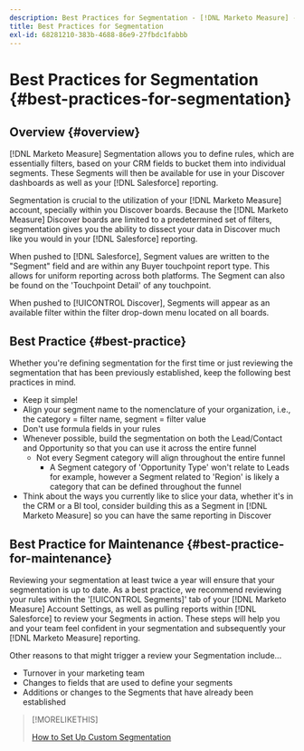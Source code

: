 ```yaml
---
description: Best Practices for Segmentation - [!DNL Marketo Measure] - Product Documentation
title: Best Practices for Segmentation
exl-id: 68281210-383b-4688-86e9-27fbdc1fabbb
---
```

# Best Practices for Segmentation {#best-practices-for-segmentation}

## Overview {#overview}

[!DNL Marketo Measure] Segmentation allows you to define rules, which are essentially filters, based on your CRM fields to bucket them into individual segments. These Segments will then be available for use in your Discover dashboards as well as your [!DNL Salesforce] reporting.

Segmentation is crucial to the utilization of your [!DNL Marketo Measure] account, specially within you Discover boards. Because the [!DNL Marketo Measure] Discover boards are limited to a predetermined set of filters, segmentation gives you the ability to dissect your data in Discover much like you would in your [!DNL Salesforce] reporting.

When pushed to [!DNL Salesforce], Segment values are written to the "Segment" field and are within any Buyer touchpoint report type. This allows for uniform reporting across both platforms. The Segment can also be found on the 'Touchpoint Detail' of any touchpoint.

When pushed to [!UICONTROL Discover], Segments will appear as an available filter within the filter drop-down menu located on all boards.

## Best Practice {#best-practice}

Whether you're defining segmentation for the first time or just reviewing the segmentation that has been previously established, keep the following best practices in mind.

* Keep it simple!
* Align your segment name to the nomenclature of your organization, i.e., the category = filter name, segment = filter value
* Don't use formula fields in your rules
* Whenever possible, build the segmentation on both the Lead/Contact and Opportunity so that you can use it across the entire funnel
   * Not every Segment category will align throughout the entire funnel
      * A Segment category of 'Opportunity Type' won't relate to Leads for example, however a Segment related to 'Region' is likely a category that can be defined throughout the funnel
* Think about the ways you currently like to slice your data, whether it's in the CRM or a BI tool, consider building this as a Segment in [!DNL Marketo Measure] so you can have the same reporting in Discover

## Best Practice for Maintenance {#best-practice-for-maintenance}

Reviewing your segmentation at least twice a year will ensure that your segmentation is up to date. As a best practice, we recommend reviewing your rules within the '[!UICONTROL Segments]' tab of your [!DNL Marketo Measure] Account Settings, as well as pulling reports within [!DNL Salesforce] to review your Segments in action. These steps will help you and your team feel confident in your segmentation and subsequently your [!DNL Marketo Measure] reporting.

Other reasons to that might trigger a review your Segmentation include...

* Turnover in your marketing team
* Changes to fields that are used to define your segments
* Additions or changes to the Segments that have already been established

>[!MORELIKETHIS]
>
>[How to Set Up Custom Segmentation](/help/advanced-marketo-measure-features/segmentation/custom-segmentation.md)

